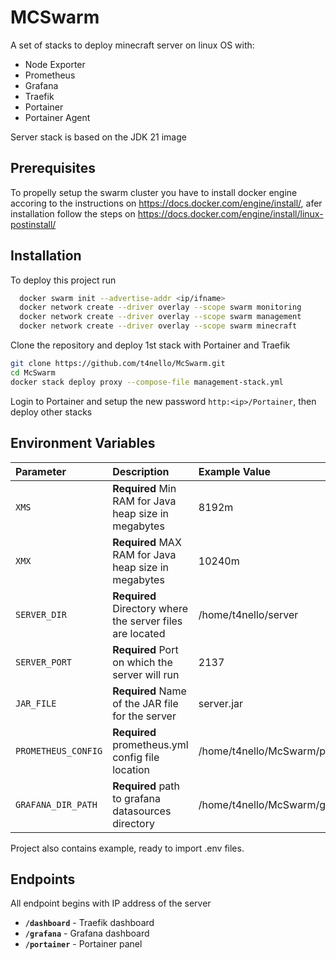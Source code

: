 
# MCSwarm

A set of stacks to deploy minecraft server on linux OS with:
- Node Exporter
- Prometheus
- Grafana
- Traefik
- Portainer
- Portainer Agent

Server stack is based on the JDK 21 image 

## Prerequisites

To propelly setup the swarm cluster you have to install docker engine accoring to the instructions on https://docs.docker.com/engine/install/, afer installation follow the steps on https://docs.docker.com/engine/install/linux-postinstall/ 

## Installation

To deploy this project run

```bash
  docker swarm init --advertise-addr <ip/ifname>
  docker network create --driver overlay --scope swarm monitoring
  docker network create --driver overlay --scope swarm management
  docker network create --driver overlay --scope swarm minecraft
```

Clone the repository and deploy 1st stack with Portainer and Traefik

```bash
git clone https://github.com/t4nello/McSwarm.git
cd McSwarm
docker stack deploy proxy --compose-file management-stack.yml  
```

Login to Portainer and setup the new password ```http:<ip>/Portainer```, then deploy other stacks

## Environment Variables

| Parameter           | Description                                                    | Example Value                              | Stack             |
| :-------------------| :--------------------------------------------------------------| :------------------------------------------|-------------------|
| `XMS`               | **Required** Min RAM for Java heap size in megabytes           | 8192m                                      | Server-Stack      |
| `XMX`               | **Required** MAX RAM for Java heap size in megabytes           | 10240m                                     | Server-Stack      |
| `SERVER_DIR`        | **Required** Directory where the server files are located      | /home/t4nello/server                       | Server-Stack      |
| `SERVER_PORT`       | **Required** Port on which the server will run                 | 2137                                       | Server-Stack      |
| `JAR_FILE`          | **Required** Name of the JAR file for the server               | server.jar                                 | Server-Stack      |
| `PROMETHEUS_CONFIG` | **Required** prometheus.yml config file location               | /home/t4nello/McSwarm/prometheus.yml       | Monitoring-Stack  |
| `GRAFANA_DIR_PATH`  | **Required** path to grafana datasources directory             | /home/t4nello/McSwarm/grafana/             | Monitoring-Stack  |

Project also contains example, ready to import .env files.

## Endpoints

All endpoint begins with IP address of the server

- **`/dashboard`** - Traefik dashboard
- **`/grafana`** - Grafana dashboard
- **`/portainer`** - Portainer panel
